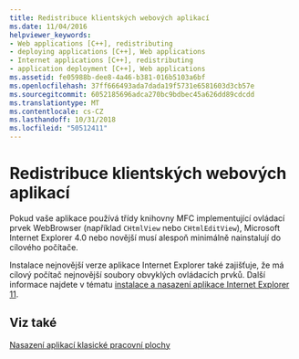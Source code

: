 ```yaml
---
title: Redistribuce klientských webových aplikací
ms.date: 11/04/2016
helpviewer_keywords:
- Web applications [C++], redistributing
- deploying applications [C++], Web applications
- Internet applications [C++], redistributing
- application deployment [C++], Web applications
ms.assetid: fe05988b-dee8-4a46-b381-016b5103a6bf
ms.openlocfilehash: 37ff666493ada7dada19f5731e6581603d3cb57e
ms.sourcegitcommit: 6052185696adca270bc9bdbec45a626dd89cdcdd
ms.translationtype: MT
ms.contentlocale: cs-CZ
ms.lasthandoff: 10/31/2018
ms.locfileid: "50512411"
---
```

# <a name="redistributing-web-client-applications"></a>Redistribuce klientských webových aplikací

Pokud vaše aplikace používá třídy knihovny MFC implementující ovládací prvek WebBrowser (například `CHtmlView` nebo `CHtmlEditView`), Microsoft Internet Explorer 4.0 nebo novější musí alespoň minimálně nainstalují do cílového počítače.

Instalace nejnovější verze aplikace Internet Explorer také zajišťuje, že má cílový počítač nejnovější soubory obvyklých ovládacích prvků. Další informace najdete v tématu [instalace a nasazení aplikace Internet Explorer 11](/internet-explorer/ie11-deploy-guide/install-and-deploy-ie11).

## <a name="see-also"></a>Viz také

[Nasazení aplikací klasické pracovní plochy](../ide/deploying-native-desktop-applications-visual-cpp.md)
